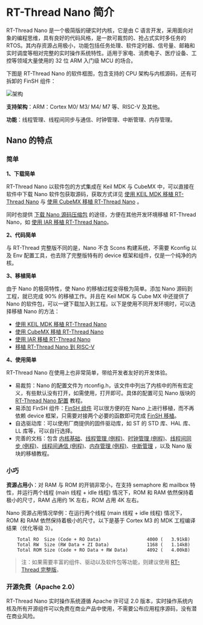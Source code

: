 # RT-Thread Nano 简介

RT-Thread Nano 是一个极简版的硬实时内核，它是由 C 语言开发，采用面向对象的编程思维，具有良好的代码风格，是一款可裁剪的、抢占式实时多任务的 RTOS。其内存资源占用极小，功能包括任务处理、软件定时器、信号量、邮箱和实时调度等相对完整的实时操作系统特性。适用于家电、消费电子、医疗设备、工控等领域大量使用的 32 位 ARM 入门级 MCU 的场合。

下图是 RT-Thread Nano 的软件框图，包含支持的 CPU 架构与内核源码，还有可拆卸的 FinSH 组件：

![架构](docs/figures/framework.png)

**支持架构**：ARM：Cortex M0/ M3/ M4/ M7 等、RISC-V 及其他。

**功能**：线程管理、线程间同步与通信、时钟管理、中断管理、内存管理。

## Nano 的特点

### 简单

**1、下载简单**

RT-Thread Nano 以软件包的方式集成在 Keil MDK 与 CubeMX 中，可以直接在软件中下载 Nano 软件包获取源码，获取方式详见 [使用 KEIL MDK 移植 RT-Thread Nano](nano-port-keil/nano-port-keil.md) 与 [使用 CubeMX 移植 RT-Thread Nano](nano-port-cube/nano-port-cube.md) 。

同时也提供 [下载 Nano 源码压缩包]() 的途径，方便在其他开发环境移植 RT-Thread Nano，如 [使用 IAR 移植 RT-Thread Nano](nano-port-iar/nano-port-iar.md)。

**2、代码简单**

与 RT-Thread 完整版不同的是，Nano 不含 Scons 构建系统，不需要 Kconfig 以及 Env 配置工具，也去除了完整版特有的 device 框架和组件，仅是一个纯净的内核。

**3、移植简单**

由于 Nano 的极简特性，使 Nano 的移植过程变得极为简单。添加 Nano 源码到工程，就已完成 90% 的移植工作。并且在 Keil MDK 与 Cube MX 中还提供了 Nano 的软件包，可以一键下载加入到工程。以下是使用不同开发环境时，可以选择移植 Nano 的方法：

- [使用 KEIL MDK 移植 RT-Thread Nano](nano-port-keil/nano-port-keil.md)
- [使用 CubeMX 移植 RT-Thread Nano](nano-port-cube/nano-port-cube.md)
- [使用 IAR 移植 RT-Thread Nano](nano-port-iar/nano-port-iar.md)
- [移植 RT-Thread Nano 到 RISC-V](nano-port-gcc-riscv/nano-port-gcc-riscv.md)

**4、使用简单**

RT-Thread Nano 在使用上也非常简单，带给开发者友好的开发体验。

- 易裁剪：Nano 的配置文件为 rtconfig.h，该文件中列出了内核中的所有宏定义，有些默认没有打开，如需使用，打开即可。具体的配置可见 Nano 版块的 [RT-Thread Nano 配置](nano-config/nano-config.md) 教程。
- 易添加 FinSH 组件：[FinSH 组件](../../programming-manual/finsh/finsh.md) 可以很方便的在 Nano 上进行移植，而不再依赖 device 框架，只需要对接两个必要的函数即可完成 [FinSH 移植](finsh-port/finsh-port.md)。
- 自选驱动库：可以使用厂商提供的固件驱动库，如 ST 的 STD 库、HAL 库、LL 库等，可以自行选择。
- 完善的文档：包含 [内核基础](../../programming-manual/basic/basic.md)、[线程管理 (例程)](../../programming-manual/thread/thread.md)、[时钟管理 (例程)](../../programming-manual/timer/timer.md)、[线程间同步 (例程)](../../programming-manual/ipc1/ipc1.md)、[线程间通信 (例程)](../../programming-manual/ipc2/ipc2.md)、[内存管理 (例程)](../../programming-manual/memory/memory.md)、[中断管理](../../programming-manual/interrupt/interrupt.md) ，以及 Nano 版块的移植教程。

### 小巧

**资源占用小**：对 RAM 与 ROM 的开销非常小，在支持 semaphore 和 mailbox 特性，并运行两个线程 (main 线程 + idle 线程) 情况下，ROM 和 RAM 依然保持着极小的尺寸，RAM 占用约 1K 左右，ROM 占用 4K 左右。

Nano 资源占用情况举例：在运行两个线程 (main 线程 + idle 线程) 情况下，ROM 和 RAM 依然保持着极小的尺寸。以下是基于 Cortex M3 的 MDK 工程编译结果（优化等级 3）。

```
    Total RO  Size (Code + RO Data)                 4000 (   3.91kB)
    Total RW  Size (RW Data + ZI Data)              1168 (   1.14kB)
    Total ROM Size (Code + RO Data + RW Data)       4092 (   4.00kB)
```

> 注：如果需要丰富的组件、驱动以及软件包等功能，则建议使用 [RT-Thread 完整版](../../index.md)。

### 开源免费（Apache 2.0）

RT-Thread Nano 实时操作系统遵循 Apache 许可证 2.0 版本，实时操作系统内核及所有开源组件可以免费在商业产品中使用，不需要公布应用程序源码，没有潜在商业风险。
